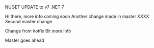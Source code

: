 NUGET UPDATE to v7
.NET 7

Hi there,
more info coming soon
Another change made in master XXXX
Second master change

Change from hotfix
Bit more info

Master goes ahead